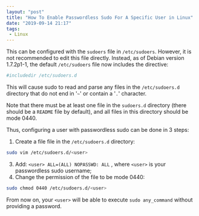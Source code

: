 ```yaml
---
layout: "post"
title: "How To Enable Passwordless Sudo For A Specific User in Linux"
date: "2019-09-14 21:17"
tags:
 - Linux
---
```


This can be configured with the `sudoers` file in `/etc/sudoers`. However, it is not recommended to edit this file directly. Instead, as of Debian version 1.7.2p1-1, the default `/etc/sudoers` file now includes the directive:

```bash
#includedir /etc/sudoers.d
```

This will cause sudo to read and parse any files in the `/etc/sudoers.d` directory that do not end in '`~`' or contain a '`.`' character.

Note that there must be at least one file in the `sudoers.d` directory (there should be a `README` file by default), and all files in this directory should be mode 0440.

Thus, configuring a user with passwordless sudo can be done in 3 steps:

1. Create a file file in the `/etc/sudoers.d` directory:
```bash
sudo vim /etc/sudoers.d/<user>
```
3. Add: `<user> ALL=(ALL) NOPASSWD: ALL` , where `<user>` is your passwordless sudo username;
3. Change the permission of the file to be mode 0440:
```bash
sudo chmod 0440 /etc/sudoers.d/<user>
```

From now on, your `<user>` will be able to execute `sudo any_command` without providing a password.
